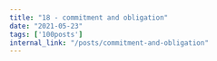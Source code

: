 ```yaml
---
title: "18 - commitment and obligation"
date: "2021-05-23"
tags: ['100posts']
internal_link: "/posts/commitment-and-obligation"
---
```

